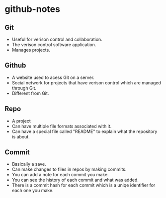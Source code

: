 # github-notes

## Git

* Useful for verison control and collaboration.
* The verison control software application.
* Manages projects.

## Github

* A website used to acess Git on a server.
* Social network for projects that have verison control which are managed through Git.
* Different from Git.

## Repo

* A project
* Can have multiple file formats associated with it.
* Can have a special file called "README" to explain what the repository is about.

## Commit

* Basically a save.
* Can make changes to files in repos by making commits.
* You can add a note for each commit you make.
* You can see the history of each commit and what was added.
* There is a commit hash for each commit which is a uniqe identifier for each one you make.
